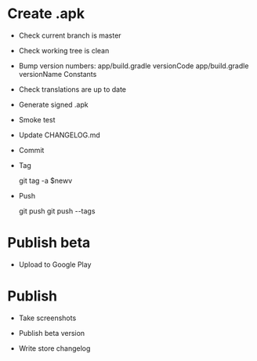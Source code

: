# Create .apk

- Check current branch is master

- Check working tree is clean

- Bump version numbers:
    app/build.gradle versionCode
    app/build.gradle versionName
    Constants

- Check translations are up to date

- Generate signed .apk

- Smoke test

- Update CHANGELOG.md

- Commit

- Tag

    git tag -a $newv

- Push

    git push
    git push --tags

# Publish beta

- Upload to Google Play

# Publish

- Take screenshots

- Publish beta version

- Write store changelog
